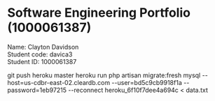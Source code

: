 # Software Engineering Portfolio (1000061387)

Name:           Clayton Davidson  
Student code:   davica3  
Student ID:     1000061387  

git push heroku master
heroku run php artisan migrate:fresh
mysql --host=us-cdbr-east-02.cleardb.com --user=bd5c9cb9918f1a --password=1eb97215 --reconnect heroku_6f10f7dee4a694c < data.txt